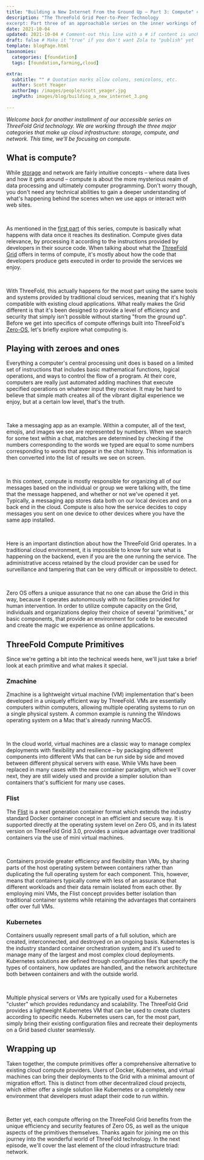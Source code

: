 ```yaml
---
title: "Building a New Internet From the Ground Up – Part 3: Compute" # Quotation marks allow colons, semicolons, etc.
description: "The ThreeFold Grid Peer-to-Peer Technology
excerpt: Part three of an approachable series on the inner workings of the ThreeFold Grid. This time, we're exploring compute." # Quotation marks allow colons, semicolons, etc.
date: 2021-10-04
updated: 2021-10-04 # Comment-out this line with a # if content is unchanged
draft: false # Make it "true" if you don't want Zola to "publish" yet
template: blogPage.html
taxonomies:
  categories: [foundation]
  tags: [foundation,farming,cloud]

extra:
  subtitle: "" # Quotation marks allow colons, semicolons, etc.
  author: Scott Yeager
  authorImg: /images/people/scott_yeager.jpg
  imgPath: images/blog/building_a_new_internet_3.png
  
---
```


*Welcome back for another installment of our accessible series on ThreeFold Grid technology. We are working through the three major categories that make up cloud infrastructure: storage, compute, and network. This time, we'll be focusing on compute.*

## What is compute?

While [storage](https://threefold.io/blog/post/building_a_new_internet_from_the_ground_up_pt2/) and network are fairly intuitive concepts – where data lives and how it gets around – compute is about the more mysterious realm of data processing and ultimately computer programming. Don't worry though, you don't need any technical abilities to gain a deeper understanding of what's happening behind the scenes when we use apps or interact with web sites.

<br/>

As mentioned in the [first part](https://threefold.io/blog/post/an_intro_to_the_threefold_grid/) of this series, compute is basically what happens with data once it reaches its destination. Compute gives data relevance, by processing it according to the instructions provided by developers in their source code. When talking about what the [ThreeFold Grid](https://threefold.io/grid) offers in terms of compute, it's mostly about how the code that developers produce gets executed in order to provide the services we enjoy. 

<br/>

With ThreeFold, this actually happens for the most part using the same tools and systems provided by traditional cloud services, meaning that it's highly compatible with existing cloud applications. What really makes the Grid different is that it's been designed to provide a level of efficiency and security that simply isn't possible without starting "from the ground up". Before we get into specifics of compute offerings built into ThreeFold's [Zero-OS](https://threefold.io/how-it-works/zero-os), let's briefly explore what computing is.

## Playing with zeroes and ones

Everything a computer's central processing unit does is based on a limited set of instructions that includes basic mathematical functions, logical operations, and ways to control the flow of a program. At their core, computers are really just automated adding machines that execute specified operations on whatever input they receive. It may be hard to believe that simple math creates all of the vibrant digital experience we enjoy, but at a certain low level, that's the truth.

<br/>

Take a messaging app as an example. Within a computer, all of the text, emojis, and images we see are represented by numbers. When we search for some text within a chat, matches are determined by checking if the numbers corresponding to the words we typed are equal to some numbers corresponding to words that appear in the chat history. This information is then converted into the list of results we see on screen.

<br/>

In this context, compute is mostly responsible for organizing all of our messages based on the individual or group we were talking with, the time that the message happened, and whether or not we've opened it yet. Typically, a messaging app stores data both on our local devices and on a back end in the cloud. Compute is also how the service decides to copy messages you sent on one device to other devices where you have the same app installed.

<br/>

Here is an important distinction about how the ThreeFold Grid operates. In a traditional cloud environment, it is impossible to know for sure what is happening on the backend, even if you are the one running the service. The administrative access retained by the cloud provider can be used for surveillance and tampering that can be very difficult or impossible to detect. 

<br/>

Zero OS offers a unique assurance that no one can abuse the Grid in this way, because it operates autonomously with no facilities provided for human intervention. In order to utilize compute capacity on the Grid, individuals and organizations deploy their choice of several "primitives," or basic components, that provide an environment for code to be executed and create the magic we experience as online applications.

## ThreeFold Compute Primitives

Since we're getting a bit into the technical weeds here, we'll just take a brief look at each primitive and what makes it special.

### Zmachine

Zmachine is a lightweight virtual machine (VM) implementation that's been developed in a uniquely efficient way by ThreeFold. VMs are essentially computers within computers, allowing multiple operating systems to run on a single physical system. A common example is running the Windows operating system on a Mac that's already running MacOS. 

<br/>

In the cloud world, virtual machines are a classic way to manage complex deployments with flexibility and resilience – by packaging different components into different VMs that can be run side by side and moved between different physical servers with ease. While VMs have been replaced in many cases with the new container paradigm, which we'll cover next, they are still widely used and provide a simpler solution than containers that's sufficient for many use cases.

### Flist

The [Flist](https://threefold.io/how-it-works/zflist)  is a next generation container format which extends the industry standard Docker container concept in an efficient and secure way. It is supported directly at the operating system level on Zero OS, and in its latest version on ThreeFold Grid 3.0, provides a unique advantage over traditional containers via the use of mini virtual machines.

<br/>

Containers provide greater efficiency and flexibility than VMs, by sharing parts of the host operating system between containers rather than duplicating the full operating system for each component. This, however, means that containers typically come with less of an assurance that different workloads and their data remain isolated from each other. By employing mini VMs, the Flist concept provides better isolation than traditional container systems while retaining the advantages that containers offer over full VMs.

### Kubernetes

Containers usually represent small parts of a full solution, which are created, interconnected, and destroyed on an ongoing basis. Kubernetes is the industry standard container orchestration system, and it's used to manage many of the largest and most complex cloud deployments. Kubernetes solutions are defined through configuration files that specify the types of containers, how updates are handled, and the network architecture both between containers and with the outside world.

<br/>

Multiple physical servers or VMs are typically used for a Kubernetes "cluster" which provides redundancy and scalability. The ThreeFold Grid provides a lightweight Kubernetes VM that can be used to create clusters according to specific needs. Kubernetes users can, for the most part, simply bring their existing configuration files and recreate their deployments on a Grid based cluster seamlessly.

## Wrapping up

Taken together, the compute primitives offer a comprehensive alternative to existing cloud compute providers. Users of Docker, Kubernetes, and virtual machines can bring their deployments to the Grid with a minimal amount of migration effort. This is distinct from other decentralized cloud projects, which either offer a single solution like Kubernetes or a completely new environment that developers must adapt their code to run within.

<br/>

Better yet, each compute offering on the ThreeFold Grid benefits from the unique efficiency and security features of Zero OS, as well as the unique aspects of the primitives themselves. Thanks again for joining me on this journey into the wonderful world of ThreeFold technology. In the next episode, we'll cover the last element of the cloud infrastructure triad: network.
